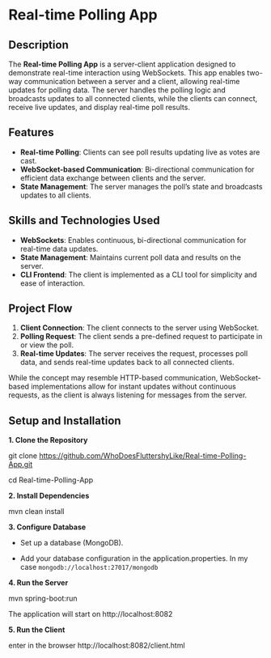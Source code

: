 # Real-time Polling App

## Description

The **Real-time Polling App** is a server-client application designed to demonstrate real-time interaction using WebSockets. This app enables two-way communication between a server and a client, allowing real-time updates for polling data. The server handles the polling logic and broadcasts updates to all connected clients, while the clients can connect, receive live updates, and display real-time poll results.

## Features

- **Real-time Polling**: Clients can see poll results updating live as votes are cast.
- **WebSocket-based Communication**: Bi-directional communication for efficient data exchange between clients and the server.
- **State Management**: The server manages the poll’s state and broadcasts updates to all clients.

## Skills and Technologies Used

- **WebSockets**: Enables continuous, bi-directional communication for real-time data updates.
- **State Management**: Maintains current poll data and results on the server.
- **CLI Frontend**: The client is implemented as a CLI tool for simplicity and ease of interaction.

## Project Flow

1. **Client Connection**: The client connects to the server using WebSocket.
2. **Polling Request**: The client sends a pre-defined request to participate in or view the poll.
3. **Real-time Updates**: The server receives the request, processes poll data, and sends real-time updates back to all connected clients.

While the concept may resemble HTTP-based communication, WebSocket-based implementations allow for instant updates without continuous requests, as the client is always listening for messages from the server.


## Setup and Installation

**1. Clone the Repository**

git clone https://github.com/WhoDoesFluttershyLike/Real-time-Polling-App.git

cd Real-time-Polling-App

**2. Install Dependencies**

mvn clean install

**3. Configure Database**

- Set up a database (MongoDB).

- Add your database configuration in the application.properties. In my case `mongodb://localhost:27017/mongodb`

**4. Run the Server**

mvn spring-boot:run

The application will start on http://localhost:8082

**5. Run the Client**

enter in the browser http://localhost:8082/client.html


